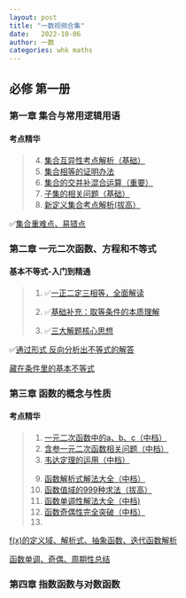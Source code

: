 ```yaml
---
layout: post
title: "一数视频合集"
date:   2022-10-06
author: 一数
categories: whk maths
---
```


## 必修 第一册

### 第一章 集合与常用逻辑用语

#### 考点精华

> 4. [集合互异性考点解析（基础）](https://b23.tv/BV1U4411k7Xj)
> 5. [集合相等的证明办法](https://b23.tv/BV184411C7QQ)
> 6. [集合的交并补混合运算（重要）](https://b23.tv/BV1QJ411w7zB)
> 7. [子集的相关问题（基础）](https://b23.tv/BV1GJ411A72q)
> 8. [新定义集合考点解析(拔高）](https://b23.tv/BV1yJ411M7RR)

✅[集合重难点、易错点](https://b23.tv/BV1ae4y1C7PA)

### 第二章 一元二次函数、方程和不等式

#### 基本不等式-入门到精通
 
> 1. ✅[一正二定三相等，全面解读](https://b23.tv/VM7dcqr)
>
> 2. ✅[基础补充：取等条件的本质理解](https://b23.tv/ewLbrAB)
> 
> 3. ✅[三大解题核心思想](https://b23.tv/IBgjbp0)

✅[通过形式 反向分析出不等式的解答](https://b23.tv/BV1Qf4y1D7Ua)

[藏在条件里的基本不等式](https://b23.tv/BV1bq4y1q76W)

### 第三章 函数的概念与性质

#### 考点精华

> 1. [一元二次函数中的a、b、c（中档）](https://b23.tv/BV1T441127ig)
> 2. [含参一元二次函数相关问题（中档）](https://b23.tv/BV1w4411y7ep)
> 3. [韦达定理的运用（中档）](https://b23.tv/BV1o4411y7FT)
> >
> 9. [函数解析式解法大全（中档）](https://b23.tv/BV18J411T7vo)
> 10. [函数值域的999种求法（拔高）](https://b23.tv/BV1gE411R718)
> 11. [函数单调性解法大全（中档)](https://b23.tv/BV1rE411X7Ej)
> 12. [函数奇偶性完全突破（中档）](https://b23.tv/BV1HE41197qU)
> 13. 

[f(x)的定义域、解析式、抽象函数、迭代函数解析](https://b23.tv/BV1TT4y1w7Vh)

[函数单调、奇偶、周期性总结](https://b23.tv/BV1SK411G72L)

### 第四章 指数函数与对数函数